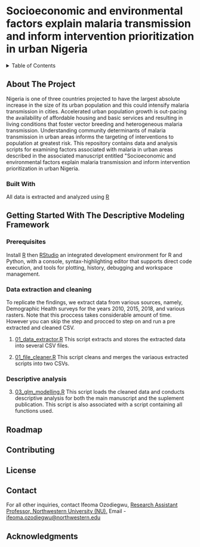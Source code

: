 # Socioeconomic and environmental factors explain malaria transmission and inform intervention prioritization in urban Nigeria  

<!-- TABLE OF CONTENTS -->
<details>
  <summary>Table of Contents</summary>
  <ol>
    <li>
      <a href="#about-the-project">About The Project</a>
      <ul>
        <li><a href="#built-with">Built With</a></li>
      </ul>
    </li>
    <li>
      <a href="#getting-started">Getting Started</a>
      <ul>
        <li><a href="#prerequisites">Prerequisites</a></li>
        <li><a href="#installation">Installation</a></li>
      </ul>
    </li>
    <li><a href="#usage">Usage</a></li>
    <li><a href="#roadmap">Roadmap</a></li>
    <li><a href="#contributing">Contributing</a></li>
    <li><a href="#license">License</a></li>
    <li><a href="#contact">Contact</a></li>
    <li><a href="#acknowledgments">Acknowledgments</a></li>
  </ol>
</details>



<!-- ABOUT THE PROJECT -->
## About The Project
Nigeria is one of three countries projected to have the largest absolute increase in the size of its urban population and this could intensify malaria transmission in cities. Accelerated urban population growth is out-pacing the availability of affordable housing and basic services and resulting in living conditions that foster vector breeding and heterogeneous malaria transmission. Understanding community determinants of malaria transmission in urban areas informs the targeting of interventions to population at greatest risk. This repository contains data and analysis scripts for examining factors associated with malaria in urban areas described in the associated manuscript entitled "Socioeconomic and environmental factors explain malaria transmission and inform intervention prioritization in urban Nigeria. 

### Built With
All data is extracted and analyzed using [R](https://www.r-project.org/)
<!-- GETTING STARTED -->
## Getting Started With The Descriptive Modeling Framework
### Prerequisites
Install [R](https://www.r-project.org/) then [RStudio](https://www.rstudio.com/) an integrated development environment for R and Python, with a console, syntax-highlighting editor that supports direct code execution, and tools for plotting, history, debugging and workspace management. 

<!-- USAGE EXAMPLES -->
### Data extraction and cleaning
To replicate the findings, we extract data from various sources, namely, Demographic Health surveys for the years 2010, 2015, 2018, and various rasters. Note that this proccess takes considerable amount of time. However you can skip the step and procced to step on and run a pre extracted and cleaned CSV.

1. [01_data_extractor.R](https://github.com/numalariamodeling/urban-malaria-dhs-publication-2021/blob/main/00_data_extraction/01_data_extractor.R) This script extracts and stores the extracted data into several CSV files. 

2. [01_file_cleaner.R](https://github.com/numalariamodeling/urban-malaria-dhs-publication-2021/blob/main/01_file_cleaner.R) This script cleans and merges the variaous extracted scripts into two CSVs. 

### Descriptive analysis
3. [03_glm_modelling.R](https://github.com/numalariamodeling/urban-malaria-dhs-publication-2021/blob/main/02_descriptive%20statistics.R) This script loads the cleaned data and conducts descriptive analysis for both the main manuscript and the suplement publication. This script is also associated with a script containing all functions used. 

<!-- ROADMAP -->
## Roadmap



<!-- CONTRIBUTING -->
## Contributing

<!-- LICENSE -->
## License

<!-- CONTACT -->
## Contact
For all other inquiries, contact Ifeoma Ozodiegwu, [ Research Assistant Professor, Northwestern University (NU).](https://www.feinberg.northwestern.edu/faculty-profiles/az/profile.html?xid=52373) Email -[ifeoma.ozodiegwu@northwestern.edu](ifeoma.ozodiegwu@northwestern.edu)

<!-- ACKNOWLEDGMENTS -->
## Acknowledgments
